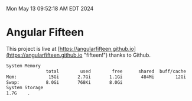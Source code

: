 Mon May 13 09:52:18 AM EDT 2024

# Angular Fifteen


This project is live at [https://angularfifteen.github.io](https://angularfifteen.github.io "fifteen!") thanks to Github.

```bash
System Memory
               total        used        free      shared  buff/cache   available
Mem:            15Gi       2.7Gi       1.1Gi       484Mi        12Gi        12Gi
Swap:          8.0Gi       768Ki       8.0Gi
System Storage
1.7G	.
